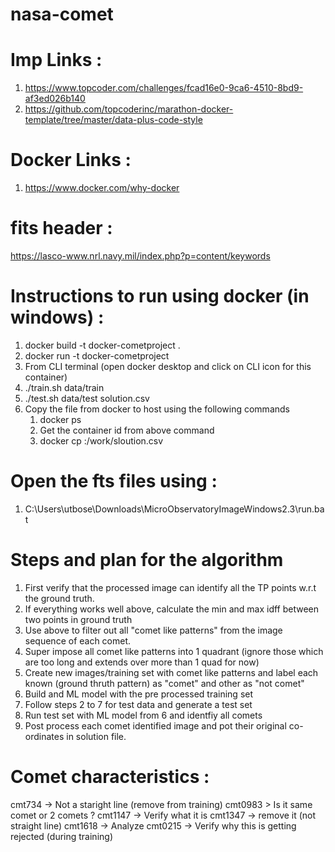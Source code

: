 # nasa-comet

# Imp Links :
1. https://www.topcoder.com/challenges/fcad16e0-9ca6-4510-8bd9-af3ed026b140
2. https://github.com/topcoderinc/marathon-docker-template/tree/master/data-plus-code-style

# Docker Links :
1. https://www.docker.com/why-docker

# fits header :
https://lasco-www.nrl.navy.mil/index.php?p=content/keywords

# Instructions to run using docker (in windows) :
1. docker build -t docker-cometproject .
2. docker run -t docker-cometproject
3. From CLI terminal (open docker desktop and click on CLI icon for this container)
4. ./train.sh data/train
5. ./test.sh data/test solution.csv
6. Copy the file from docker to host using the following commands
    1. docker ps
    2. Get the container id from above command
    3. docker cp <container-id>:/work/sloution.csv <hostmachine-path>

# Open the fts files using :
1. C:\Users\utbose\Downloads\MicroObservatoryImageWindows2.3\run.bat

# Steps and plan for the algorithm
1. First verify that the processed image can identify all the TP points w.r.t the ground truth.
2. If everything works well above, calculate the min and max idff between two points in ground truth
3. Use above to filter out all "comet like patterns" from the image sequence of each comet.
4. Super impose all comet like patterns into 1 quadrant (ignore those which are too long and extends over more than 1 quad for now)
5. Create new images/training set with comet like patterns and label each known (ground thruth pattern) as "comet" and other as "not comet"
6. Build and ML model with the pre processed training set
7. Follow steps 2 to 7 for test data and generate a test set
8. Run test set with ML model from 6 and identfiy all comets
9. Post process each comet identified image and pot their original co-ordinates in solution file.

# Comet characteristics :
cmt734 -> Not a staright line (remove from training)
cmt0983 > Is it same comet or 2 comets ?
cmt1147 -> Verify what it is
cmt1347 -> remove it (not straight line)
cmt1618 -> Analyze
cmt0215 -> Verify why this is getting rejected (during training)


